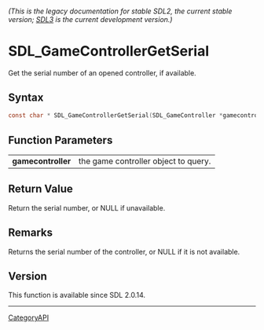###### (This is the legacy documentation for stable SDL2, the current stable version; [SDL3](https://wiki.libsdl.org/SDL3/) is the current development version.)
# SDL_GameControllerGetSerial

Get the serial number of an opened controller, if available.

## Syntax

```c
const char * SDL_GameControllerGetSerial(SDL_GameController *gamecontroller);

```

## Function Parameters

|                        |                                      |
| ---------------------- | ------------------------------------ |
| **gamecontroller**     | the game controller object to query. |

## Return Value

Return the serial number, or NULL if unavailable.

## Remarks

Returns the serial number of the controller, or NULL if it is not
available.

## Version

This function is available since SDL 2.0.14.

----
[CategoryAPI](CategoryAPI.md)
